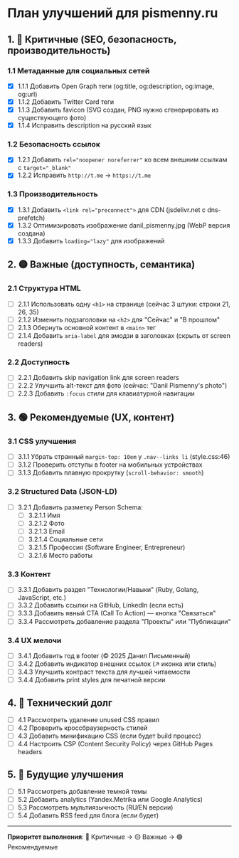 # План улучшений для pismenny.ru

## 1. 🔴 Критичные (SEO, безопасность, производительность)

### 1.1 Метаданные для социальных сетей
- [x] 1.1.1 Добавить Open Graph теги (og:title, og:description, og:image, og:url)
- [x] 1.1.2 Добавить Twitter Card теги
- [x] 1.1.3 Добавить favicon (SVG создан, PNG нужно сгенерировать из существующего фото)
- [x] 1.1.4 Исправить description на русский язык

### 1.2 Безопасность ссылок
- [x] 1.2.1 Добавить `rel="noopener noreferrer"` ко всем внешним ссылкам с `target="_blank"`
- [x] 1.2.2 Исправить `http://t.me` → `https://t.me`

### 1.3 Производительность
- [x] 1.3.1 Добавить `<link rel="preconnect">` для CDN (jsdelivr.net с dns-prefetch)
- [x] 1.3.2 Оптимизировать изображение danil_pismenny.jpg (WebP версия создана)
- [x] 1.3.3 Добавить `loading="lazy"` для изображений

## 2. 🟡 Важные (доступность, семантика)

### 2.1 Структура HTML
- [ ] 2.1.1 Использовать одну `<h1>` на странице (сейчас 3 штуки: строки 21, 26, 35)
- [ ] 2.1.2 Изменить подзаголовки на `<h2>` для "Сейчас" и "В прошлом"
- [ ] 2.1.3 Обернуть основной контент в `<main>` тег
- [ ] 2.1.4 Добавить `aria-label` для эмодзи в заголовках (скрыть от screen readers)

### 2.2 Доступность
- [ ] 2.2.1 Добавить skip navigation link для screen readers
- [ ] 2.2.2 Улучшить alt-текст для фото (сейчас: "Danil Pismenny's photo")
- [ ] 2.2.3 Добавить `:focus` стили для клавиатурной навигации

## 3. 🟢 Рекомендуемые (UX, контент)

### 3.1 CSS улучшения
- [ ] 3.1.1 Убрать странный `margin-top: 10em` у `.nav--links li` (style.css:46)
- [ ] 3.1.2 Проверить отступы в footer на мобильных устройствах
- [ ] 3.1.3 Добавить плавную прокрутку (`scroll-behavior: smooth`)

### 3.2 Structured Data (JSON-LD)
- [ ] 3.2.1 Добавить разметку Person Schema:
  - [ ] 3.2.1.1 Имя
  - [ ] 3.2.1.2 Фото
  - [ ] 3.2.1.3 Email
  - [ ] 3.2.1.4 Социальные сети
  - [ ] 3.2.1.5 Профессия (Software Engineer, Entrepreneur)
  - [ ] 3.2.1.6 Место работы

### 3.3 Контент
- [ ] 3.3.1 Добавить раздел "Технологии/Навыки" (Ruby, Golang, JavaScript, etc.)
- [ ] 3.3.2 Добавить ссылки на GitHub, LinkedIn (если есть)
- [ ] 3.3.3 Добавить явный CTA (Call To Action) — кнопка "Связаться"
- [ ] 3.3.4 Рассмотреть добавление раздела "Проекты" или "Публикации"

### 3.4 UX мелочи
- [ ] 3.4.1 Добавить год в footer (© 2025 Данил Письменный)
- [ ] 3.4.2 Добавить индикатор внешних ссылок (↗ иконка или стиль)
- [ ] 3.4.3 Улучшить контраст текста для лучшей читаемости
- [ ] 3.4.4 Добавить print styles для печатной версии

## 4. 📝 Технический долг

- [ ] 4.1 Рассмотреть удаление unused CSS правил
- [ ] 4.2 Проверить кроссбраузерность стилей
- [ ] 4.3 Добавить минификацию CSS (если будет build процесс)
- [ ] 4.4 Настроить CSP (Content Security Policy) через GitHub Pages headers

## 5. 🚀 Будущие улучшения

- [ ] 5.1 Рассмотреть добавление темной темы
- [ ] 5.2 Добавить analytics (Yandex.Metrika или Google Analytics)
- [ ] 5.3 Рассмотреть мультиязычность (RU/EN версии)
- [ ] 5.4 Добавить RSS feed для блога (если будет)

---

**Приоритет выполнения**: 🔴 Критичные → 🟡 Важные → 🟢 Рекомендуемые
